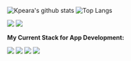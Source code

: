 ![Kpeara's github stats](https://github-readme-stats.vercel.app/api?username=kpeara&show_icons=true&theme=radical)
![Top Langs](https://github-readme-stats.vercel.app/api/top-langs/?username=kpeara&theme=radical&layout=compact)

![](https://img.shields.io/badge/OS-*nix/windows-informational?style=flat&logo=linux&logoColor=white&color=black)
![](https://img.shields.io/badge/Editor-vim/vscode/intellij-informational?style=flat&logo=vim&logoColor=white&color=black)

<strong>My Current Stack for App Development:</strong>

![](https://img.shields.io/badge/Backend-java_spring/node_express-informational?style=flat&logo=spring&logoColor=white&color=FF5262)
![](https://img.shields.io/badge/Frontend-react/angular-informational?style=flat&logo=react&logoColor=white&color=FF5262)
![](https://img.shields.io/badge/State_Management-redux-informational?style=flat&logo=redux&logoColor=white&color=FF5262)
![](https://img.shields.io/badge/DBMS-postgres-informational?style=flat&logo=<LOGO_NAME>&logoColor=white&color=FF5262)

<!--
Consider Adding: LinkedIn under a section called Contact Me
Consider adding your personal site under a section called: My site (made with react and github pages (gatsby? might help with speed))
-->

<!-- consider this red color: FF5262 -->


